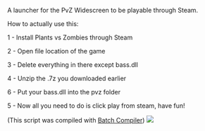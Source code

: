 A launcher for the PvZ Widescreen to be playable through Steam.

How to actually use this:

1 - Install Plants vs Zombies through Steam

2 - Open file location of the game

3 - Delete everything in there except bass.dll

4 - Unzip the .7z you downloaded earlier

6 - Put your bass.dll into the pvz folder

5 - Now all you need to do is click play from steam, have fun!

(This script was compiled with [Batch Compiler](https://sourceforge.net/projects/batch-compiler/))
![](https://static.wikia.nocookie.net/logopedia/images/0/01/Pvz_logo_stacked_rgb.png/revision/latest?cb=20120408101754)
